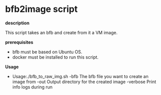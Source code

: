 # bfb2image script
**description**

This script takes an bfb and create from it a VM image.

**prerequisites**

- bfb must be based on Ubuntu OS.
- docker must be installed to run this script.
   
**Usage**

- Usage:./bfb_to_raw_img.sh 
   -bfb                       The bfb file you want to create an image from
   -out                       Output directory for the created image
   -verbose                   Print info logs during run

